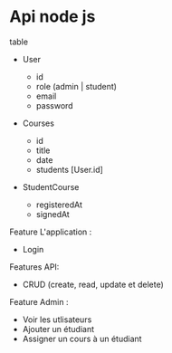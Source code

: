 # Api node js

table

- User
  - id
  - role (admin | student)
  - email
  - password

- Courses
  - id
  - title
  - date
  - students [User.id]


- StudentCourse
    - registeredAt
    - signedAt

Feature L'application :
- Login

Features API:
- CRUD (create, read, update et delete)


Feature Admin : 
- Voir les utlisateurs
- Ajouter un étudiant
- Assigner un cours à un étudiant